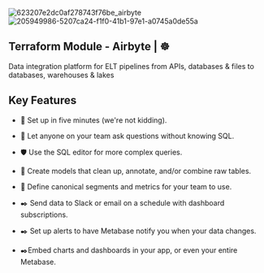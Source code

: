 ![623207e2dc0af278743f76be_airbyte](https://github.com/user-attachments/assets/22b8cecc-5a32-4e7e-ad4d-edd9ef3680c1)
![205949986-5207ca24-f1f0-41b1-97e1-a0745a0de55a](https://github.com/user-attachments/assets/cbf1a8ec-5724-41f3-809b-1d51b619aa9b)


## Terraform Module - Airbyte | ☸️
Data integration platform for ELT pipelines from APIs, databases & files to databases, warehouses & lakes

## Key Features 

- 🚀 Set up in five minutes (we're not kidding).

- 🤝 Let anyone on your team ask questions without knowing SQL.

- 🛡️ Use the SQL editor for more complex queries.

- 📱 Create models that clean up, annotate, and/or combine raw tables.

- 📱 Define canonical segments and metrics for your team to use.

- ✒️ Send data to Slack or email on a schedule with dashboard subscriptions.

- ✒️ Set up alerts to have Metabase notify you when your data changes.

- ✒️Embed charts and dashboards in your app, or even your entire Metabase.
